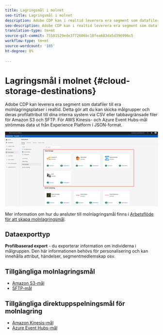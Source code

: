 ```yaml
---
title: Lagringsmål i molnet
seo-title: Lagringsmål i molnet
description: Adobe CDP kan i realtid leverera era segment som datafiler till Amazon S3, AWS Kinesis, Azure Event Hubs eller SFTP:s molnlagringsplatser.
seo-description: Adobe CDP kan i realtid leverera era segment som datafiler till Amazon S3, AWS Kinesis, Azure Event Hubs eller SFTP:s molnlagringsplatser.
translation-type: tm+mt
source-git-commit: 75581529ede3772606bc18fea683da5d396996c5
workflow-type: tm+mt
source-wordcount: '185'
ht-degree: 0%

---
```



# Lagringsmål i molnet {#cloud-storage-destinations}

Adobe CDP kan leverera era segment som datafiler till era molnlagringsplatser i realtid. Detta gör att du kan skicka målgrupper och deras profilattribut till dina interna system via CSV eller tabbavgränsade filer för Amazon S3 och SFTP. För AWS Kinesis- och Azure Event Hubs-mål strömmas data ut från Experience Platform i JSON-format.

![Lagringsmål för Adobe Cloud](/help/rtcdp/destinations/assets/cloud-storage-destinations.png)

Mer information om hur du ansluter till molnlagringsmål finns i [Arbetsflöde för att skapa molnlagringsmål](/help/rtcdp/destinations/cloud-storage-destinations-workflow.md).

## Dataexporttyp

**Profilbaserad export** - du exporterar information om individerna i målgruppen. Den här informationen behövs för personalisering och kan innehålla attribut, händelser, segmentmedlemskap osv.

## Tillgängliga molnlagringsmål

* [Amazon S3-mål](/help/rtcdp/destinations/amazon-s3-destination.md)
* [SFTP-mål](/help/rtcdp/destinations/sftp-destination.md)

## Tillgängliga direktuppspelningsmål för molnlagring

* [Amazon Kinesis-mål](/help/rtcdp/destinations/amazon-kinesis-destination.md)
* [Azure Event Hubs-mål](/help/rtcdp/destinations/azure-event-hubs-destination.md)